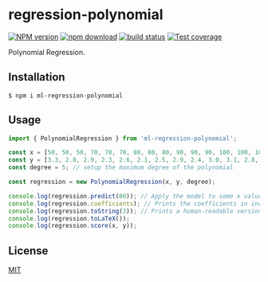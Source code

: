 # regression-polynomial

[![NPM version][npm-image]][npm-url]
[![npm download][download-image]][download-url]
[![build status][ci-image]][ci-url]
[![Test coverage][codecov-image]][codecov-url]

Polynomial Regression.

## Installation

`$ npm i ml-regression-polynomial`

## Usage

```js
import { PolynomialRegression } from 'ml-regression-polynomial';

const x = [50, 50, 50, 70, 70, 70, 80, 80, 80, 90, 90, 90, 100, 100, 100];
const y = [3.3, 2.8, 2.9, 2.3, 2.6, 2.1, 2.5, 2.9, 2.4, 3.0, 3.1, 2.8, 3.3, 3.5, 3.0];
const degree = 5; // setup the maximum degree of the polynomial

const regression = new PolynomialRegression(x, y, degree);

console.log(regression.predict(80)); // Apply the model to some x value. Prints 2.6.
console.log(regression.coefficients); // Prints the coefficients in increasing order of power (from 0 to degree).
console.log(regression.toString(3)); // Prints a human-readable version of the function.
console.log(regression.toLaTeX());
console.log(regression.score(x, y));
```

## License

[MIT](./LICENSE)

[npm-image]: https://img.shields.io/npm/v/ml-regression-polynomial.svg?style=flat-square
[npm-url]: https://npmjs.org/package/ml-regression-polynomial
[download-image]: https://img.shields.io/npm/dm/ml-regression-polynomial.svg?style=flat-square
[download-url]: https://npmjs.org/package/ml-regression-polynomial
[codecov-image]: https://img.shields.io/codecov/c/github/mljs/regression-polynomial.svg
[codecov-url]: https://codecov.io/gh/mljs/regression-polynomial
[ci-image]: https://github.com/mljs/regression-polynomial/workflows/Node.js%20CI/badge.svg?branch=master
[ci-url]: https://github.com/mljs/regression-polynomial/actions?query=workflow%3A%22Node.js+CI%22
